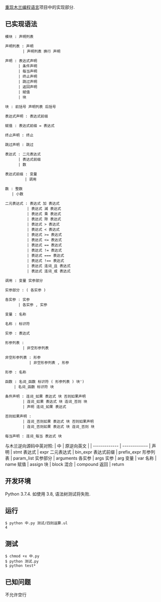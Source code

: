 [重现木兰编程语言](https://github.com/MulanRevive/bounty)项目中的实现部分.

## 已实现语法
```
模块 : 声明列表

声明列表 : 声明
        | 声明列表 换行 声明

声明 : 表达式声明
      | 条件声明
      | 每当声明
      | 终止声明
      | 跳过声明
      | 返回声明
      | 赋值
      | 块

块 : 前括号 声明列表 后括号

表达式声明 : 表达式前缀

赋值 : 表达式前缀 = 表达式

终止声明 : 终止

跳过声明 : 跳过

表达式 : 二元表达式
      | 表达式前缀
      | 数

表达式前缀 : 变量
         | 调用

数 : 整数
   | 小数

二元表达式 : 表达式 加 表达式
          | 表达式 減 表达式
          | 表达式 乘 表达式
          | 表达式 除 表达式
          | 表达式 > 表达式
          | 表达式 < 表达式
          | 表达式 >= 表达式
          | 表达式 <= 表达式
          | 表达式 == 表达式
          | 表达式 != 表达式
          | 表达式 === 表达式
          | 表达式 !== 表达式
          | 表达式 连词_且 表达式
          | 表达式 连词_或 表达式

调用 : 变量 实参部分

实参部分 : ( 各实参 )

各实参 : 实参
      | 各实参 , 实参

变量 : 名称

名称 : 标识符

实参 : 表达式

形参列表 : 
        | 非空形参列表

非空形参列表 : 形参
           | 非空形参列表 , 形参

形参 : 名称

函数 : 名词_函数 标识符 ( 形参列表 ) 块')
    | 名词_函数 标识符 块

条件声明 : 连词_如果 表达式 块 否则如果声明
        | 连词_如果 表达式 块 连词_否则 块
        | 声明 连词_如果 表达式

否则如果声明 :
        | 连词_否则如果 表达式 块 否则如果声明
        | 连词_否则如果 表达式 块 连词_否则 块

每当声明 : 连词_每当 表达式 块
```
与木兰逆向源码中英对照:
| 中 | 原逆向英文 |
| ------------- | ------------- |
声明 | stmt
表达式 | expr
二元表达式 | bin_expr
表达式前缀 | prefix_expr
形参列表 | param_list
实参部分 | arguments
各实参 | args
实参 | arg
变量 | var
名称 | name
赋值 | assign
块 | block
混合 | compound
返回 | return

## 开发环境

Python 3.7.4. 如使用 3.8, 语法树测试将失败.

## 运行

```
$ python 中.py 测试/四则运算.ul 
4
```

## 测试

```
$ chmod +x 中.py
$ python 测试.py
$ python test*
```

## 已知问题

不允许空行